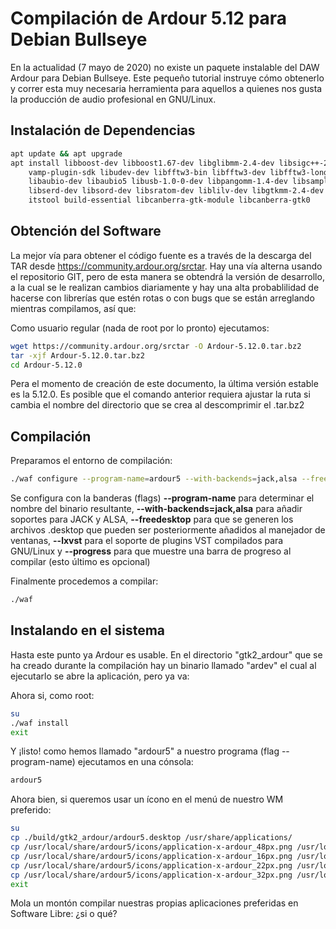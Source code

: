 # Compilación de Ardour 5.12 para Debian Bullseye

En la actualidad (7 mayo de 2020) no existe un paquete instalable del DAW Ardour para Debian Bullseye. Este pequeño tutorial instruye cómo obtenerlo y correr esta muy necesaria herramienta para aquellos a quienes nos gusta la producción de audio profesional en GNU/Linux.

## Instalación de Dependencias

```bash
apt update && apt upgrade
apt install libboost-dev libboost1.67-dev libglibmm-2.4-dev libsigc++-2.0-dev libtag1-dev \
    vamp-plugin-sdk libudev-dev libfftw3-bin libfftw3-dev libfftw3-long3 libfftw3-quad3 \
    libaubio-dev libaubio5 libusb-1.0-0-dev libpangomm-1.4-dev libsamplerate0-dev  lv2-dev \
    libserd-dev libsord-dev libsratom-dev liblilv-dev libgtkmm-2.4-dev libsuil-dev libreadline6-dev \
    itstool build-essential libcanberra-gtk-module libcanberra-gtk0
```

## Obtención del Software

La mejor vía para obtener el código fuente es a través de la descarga del TAR desde https://community.ardour.org/srctar. Hay una vía alterna usando el repositorio GIT, pero de esta manera se obtendrá la versión de desarrollo, a la cual se le realizan cambios diariamente y hay una alta probablilidad de hacerse con librerías que estén rotas o con bugs que se están arreglando mientras compilamos, así que:

Como usuario regular (nada de root por lo pronto) ejecutamos:

```bash
wget https://community.ardour.org/srctar -O Ardour-5.12.0.tar.bz2
tar -xjf Ardour-5.12.0.tar.bz2
cd Ardour-5.12.0
```

Pera el momento de creación de este documento, la última versión estable es la 5.12.0. Es posible que el comando anterior requiera ajustar la ruta si cambia el nombre del directorio que se crea al descomprimir el .tar.bz2

## Compilación

Preparamos el entorno de compilación:

```bash
./waf configure --program-name=ardour5 --with-backends=jack,alsa --freedesktop --lxvst --progress
```
Se configura con la banderas (flags) **--program-name** para determinar el nombre del binario resultante, **--with-backends=jack,alsa** para añadir soportes para JACK y ALSA, **--freedesktop** para que se generen los archivos .desktop que pueden ser posteriormente añadidos al manejador de ventanas, **--lxvst** para el soporte de plugins VST compilados para GNU/Linux y **--progress** para que muestre una barra de progreso al compilar (esto último es opcional)

Finalmente procedemos a compilar:
```bash
./waf
```

## Instalando en el sistema

Hasta este punto ya Ardour es usable. En el directorio "gtk2_ardour" que se ha creado durante la compilación hay un binario llamado "ardev" el cual al ejecutarlo se abre la aplicación, pero ya va:

Ahora si, como root:
```bash
su
./waf install
exit
```

Y ¡listo! como hemos llamado "ardour5" a nuestro programa (flag --program-name) ejecutamos en una cónsola:

```bash
ardour5
```

Ahora bien, si queremos usar un ícono en el menú de nuestro WM preferido:
```bash
su
cp ./build/gtk2_ardour/ardour5.desktop /usr/share/applications/
cp /usr/local/share/ardour5/icons/application-x-ardour_48px.png /usr/local/share/ardour5/icons/ardour5-icon_48px.png
cp /usr/local/share/ardour5/icons/application-x-ardour_16px.png /usr/local/share/ardour5/icons/ardour5-icon_16px.png
cp /usr/local/share/ardour5/icons/application-x-ardour_22px.png /usr/local/share/ardour5/icons/ardour5-icon_22px.png
cp /usr/local/share/ardour5/icons/application-x-ardour_32px.png /usr/local/share/ardour5/icons/ardour5-icon_32px.png
exit
```

Mola un montón compilar nuestras propias aplicaciones preferidas en Software Libre: ¿si o qué?


